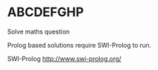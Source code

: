 # ABCDEFGHP
Solve maths question

Prolog based solutions require SWI-Prolog to run.

SWI-Prolog
	http://www.swi-prolog.org/
